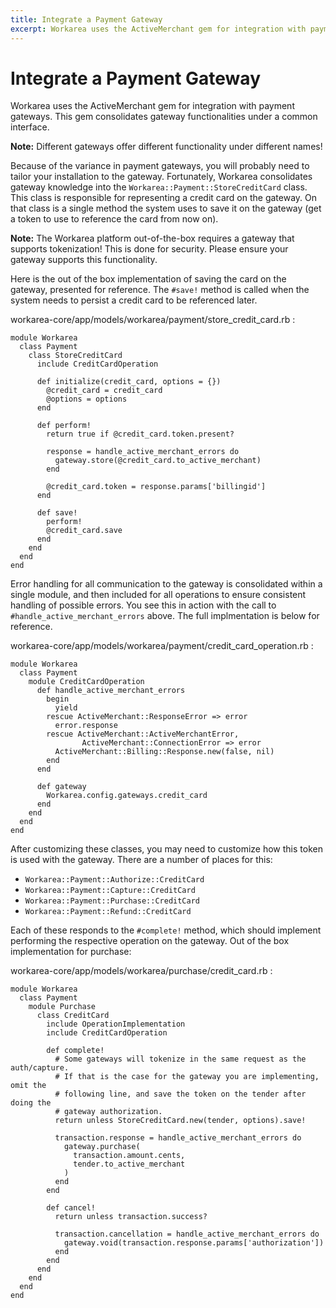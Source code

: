 ```yaml
---
title: Integrate a Payment Gateway
excerpt: Workarea uses the ActiveMerchant gem for integration with payment gateways. This gem consolidates gateway functionalities under a common interface.
---
```


# Integrate a Payment Gateway

Workarea uses the ActiveMerchant gem for integration with payment gateways. This gem consolidates gateway functionalities under a common interface.

**Note:** Different gateways offer different functionality under different names!

Because of the variance in payment gateways, you will probably need to tailor your installation to the gateway. Fortunately, Workarea consolidates gateway knowledge into the `Workarea::Payment::StoreCreditCard` class. This class is responsible for representing a credit card on the gateway. On that class is a single method the system uses to save it on the gateway (get a token to use to reference the card from now on).

**Note:** The Workarea platform out-of-the-box requires a gateway that supports tokenization! This is done for security. Please ensure your gateway supports this functionality.

Here is the out of the box implementation of saving the card on the gateway, presented for reference. The `#save!` method is called when the system needs to persist a credit card to be referenced later.

workarea-core/app/models/workarea/payment/store\_credit\_card.rb :

```
module Workarea
  class Payment
    class StoreCreditCard
      include CreditCardOperation

      def initialize(credit_card, options = {})
        @credit_card = credit_card
        @options = options
      end

      def perform!
        return true if @credit_card.token.present?

        response = handle_active_merchant_errors do
          gateway.store(@credit_card.to_active_merchant)
        end

        @credit_card.token = response.params['billingid']
      end

      def save!
        perform!
        @credit_card.save
      end
    end
  end
end
```

Error handling for all communication to the gateway is consolidated within a single module, and then included for all operations to ensure consistent handling of possible errors. You see this in action with the call to `#handle_active_merchant_errors` above. The full implmentation is below for reference.

workarea-core/app/models/workarea/payment/credit\_card\_operation.rb :

```
module Workarea
  class Payment
    module CreditCardOperation
      def handle_active_merchant_errors
        begin
          yield
        rescue ActiveMerchant::ResponseError => error
          error.response
        rescue ActiveMerchant::ActiveMerchantError,
                ActiveMerchant::ConnectionError => error
          ActiveMerchant::Billing::Response.new(false, nil)
        end
      end

      def gateway
        Workarea.config.gateways.credit_card
      end
    end
  end
end
```

After customizing these classes, you may need to customize how this token is used with the gateway. There are a number of places for this:

- `Workarea::Payment::Authorize::CreditCard`
- `Workarea::Payment::Capture::CreditCard`
- `Workarea::Payment::Purchase::CreditCard`
- `Workarea::Payment::Refund::CreditCard`

Each of these responds to the `#complete!` method, which should implement performing the respective operation on the gateway. Out of the box implementation for purchase:

workarea-core/app/models/workarea/purchase/credit\_card.rb :

```
module Workarea
  class Payment
    module Purchase
      class CreditCard
        include OperationImplementation
        include CreditCardOperation

        def complete!
          # Some gateways will tokenize in the same request as the auth/capture.
          # If that is the case for the gateway you are implementing, omit the
          # following line, and save the token on the tender after doing the
          # gateway authorization.
          return unless StoreCreditCard.new(tender, options).save!

          transaction.response = handle_active_merchant_errors do
            gateway.purchase(
              transaction.amount.cents,
              tender.to_active_merchant
            )
          end
        end

        def cancel!
          return unless transaction.success?

          transaction.cancellation = handle_active_merchant_errors do
            gateway.void(transaction.response.params['authorization'])
          end
        end
      end
    end
  end
end
```


